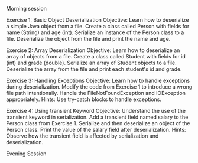 Morning session

Exercise 1: Basic Object Deserialization
Objective:
Learn how to deserialize a simple Java object from a file.
Create a class called Person with fields for name (String) and age (int).
Serialize an instance of the Person class to a file.
Deserialize the object from the file and print the name and age.

Exercise 2: Array Deserialization
Objective:
Learn how to deserialize an array of objects from a file.
Create a class called Student with fields for id (int) and grade (double).
Serialize an array of Student objects to a file.
Deserialize the array from the file and print each student's id and grade.

Exercise 3: Handling Exceptions
Objective:
Learn how to handle exceptions during deserialization.
Modify the code from Exercise 1 to introduce a wrong file path intentionally.
Handle the FileNotFoundException and IOException appropriately.
Hints:   Use try-catch blocks to handle exceptions.

Exercise 4: Using transient Keyword
Objective:
Understand the use of the transient keyword in serialization.
Add a transient field named salary to the Person class from Exercise 1.
Serialize and then deserialize an object of the Person class.
Print the value of the salary field after deserialization.
Hints: Observe how the transient field is affected by serialization and deserialization.



Evening Session

